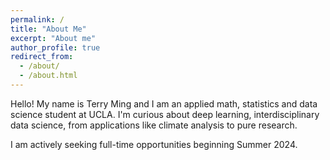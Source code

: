 ```yaml
---
permalink: /
title: "About Me"
excerpt: "About me"
author_profile: true
redirect_from: 
  - /about/
  - /about.html
---
```


Hello! My name is Terry Ming and I am an applied math, statistics and data science student at UCLA. I'm curious about deep learning,  interdisciplinary data science, from applications like climate analysis to pure research.

I am actively seeking full-time opportunities beginning Summer 2024.
